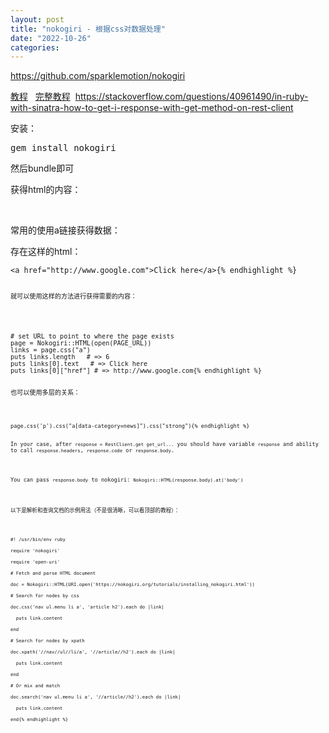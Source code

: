 ```yaml
---
layout: post
title: "nokogiri - 根据css对数据处理"
date: "2022-10-26"
categories: 
---
```

<p><a href="https://github.com/sparklemotion/nokogiri">https://github.com/sparklemotion/nokogiri</a></p>

<p><a href="http://ruby.bastardsbook.com/chapters/html-parsing/">教程</a>&nbsp;&nbsp;&nbsp;<a href="https://nokogiri.org/tutorials/toc.html">完整教程</a>&nbsp; <a href="https://stackoverflow.com/questions/40961490/in-ruby-with-sinatra-how-to-get-i-response-with-get-method-on-rest-client">https://stackoverflow.com/questions/40961490/in-ruby-with-sinatra-how-to-get-i-response-with-get-method-on-rest-client</a></p>

<p>安装：</p>

<pre>
gem install nokogiri</pre>

<p>然后bundle即可</p>

<p>获得html的内容：</p>

<p>&nbsp;</p>

<p>常用的使用a链接获得数据：</p>

<p>存在这样的html：</p>

<pre>
<code class="prettyprint lang-html"><span class="tag">&lt;a</span><span class="pln"> </span><span class="atn">href</span><span class="pun">=</span><span class="atv">&quot;http://www.google.com&quot;</span><span class="tag">&gt;</span><span class="pln">Click here</span><span class="tag">&lt;/a&gt;</span>{% endhighlight %}

<p><code class="prettyprint lang-html"><span class="tag">就可以使用这样的方法进行获得需要的内容：</span></code></p>

<pre>
<code class="prettyprint"><span class="com"># set URL to point to where the page exists</span><span class="pln">
page </span><span class="pun">=</span><span class="pln"> </span><span class="typ">Nokogiri</span><span class="pun">::</span><span class="pln">HTML</span><span class="pun">(</span><span class="pln">open</span><span class="pun">(</span><span class="pln">PAGE_URL</span><span class="pun">))</span><span class="pln">
links </span><span class="pun">=</span><span class="pln"> page</span><span class="pun">.</span><span class="pln">css</span><span class="pun">(</span><span class="str">&quot;a&quot;</span><span class="pun">)</span><span class="pln">
puts links</span><span class="pun">.</span><span class="pln">length   </span><span class="com"># =&gt; 6</span><span class="pln">
puts links</span><span class="pun">[</span><span class="lit">0</span><span class="pun">].</span><span class="pln">text   </span><span class="com"># =&gt; Click here</span><span class="pln">
puts links</span><span class="pun">[</span><span class="lit">0</span><span class="pun">][</span><span class="str">&quot;href&quot;</span><span class="pun">]</span><span class="pln"> </span><span class="com"># =&gt; http://www.google.com</span>{% endhighlight %}

<p>也可以使用多层的关系：</p>

<pre>
<code class="prettyprint"><span class="pln">page</span><span class="pun">.</span><span class="pln">css</span><span class="pun">(</span><span class="str">&#39;p&#39;</span><span class="pun">).</span><span class="pln">css</span><span class="pun">(</span><span class="str">&quot;a[data-category=news]&quot;</span><span class="pun">).</span><span class="pln">css</span><span class="pun">(</span><span class="str">&quot;strong&quot;</span><span class="pun">)</span>{% endhighlight %}

<p>In your case, after <code>response = RestClient.get get_url...</code> you should have variable <code>response</code> and ability to call <code>response.headers</code>, <code>response.code</code> or <code>response.body</code>.</p>

<p><span class="comment-copy">You can pass <code>response.body</code> to nokogiri: <code>Nokogiri::HTML(response.body).at(&#39;body&#39;)</code></span></p>

<p>以下是解析和查询文档的示例用法（不是很清晰，可以看顶部的教程）：</p>

<pre>
<code>#! /usr/bin/env ruby

require &#39;nokogiri&#39;

require &#39;open-uri&#39;

# Fetch and parse HTML document

doc = Nokogiri::HTML(URI.open(&#39;https://nokogiri.org/tutorials/installing_nokogiri.html&#39;))

# Search for nodes by css

doc.css(&#39;nav ul.menu li a&#39;, &#39;article h2&#39;).each do |link|

&nbsp; puts link.content

end

# Search for nodes by xpath

doc.xpath(&#39;//nav//ul//li/a&#39;, &#39;//article//h2&#39;).each do |link|

&nbsp; puts link.content

end

# Or mix and match

doc.search(&#39;nav ul.menu li a&#39;, &#39;//article//h2&#39;).each do |link|

&nbsp; puts link.content

end{% endhighlight %}

